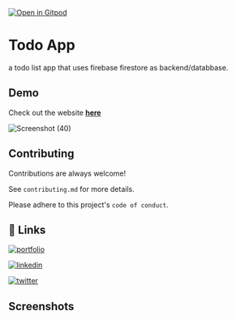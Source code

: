 [![Open in Gitpod](https://gitpod.io/button/open-in-gitpod.svg)](https://gitpod.io/#https://github.com/RakeshSangem/links-Tree)


# Todo App

a todo list app that uses firebase firestore as backend/databbase.


## Demo

Check out the website **[here](https://todo-app-by-rakesh.netlify.app)**

![Screenshot (40)](https://user-images.githubusercontent.com/107752425/175771559-388e0bc8-1c33-47aa-a1df-8837c6f5af0f.png)

## Contributing

Contributions are always welcome!

See `contributing.md` for more details.

Please adhere to this project's `code of conduct`.


## 🔗 Links
[![portfolio](https://img.shields.io/badge/my_portfolio-000?style=for-the-badge&logo=ko-fi&logoColor=white)](https://katherinempeterson.com/)

[![linkedin](https://img.shields.io/badge/linkedin-0A66C2?style=for-the-badge&logo=linkedin&logoColor=white)](https://www.linkedin.com/)

[![twitter](https://img.shields.io/badge/twitter-1DA1F2?style=for-the-badge&logo=twitter&logoColor=white)](https://twitter.com/RakeshSangem8)



## Screenshots
